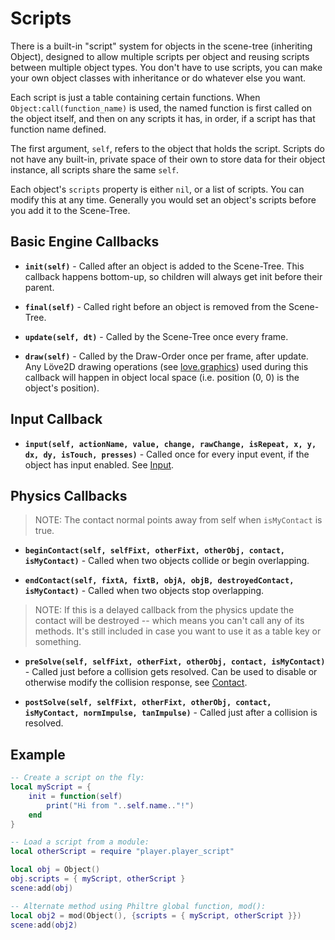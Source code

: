 Scripts
=======

There is a built-in "script" system for objects in the scene-tree (inheriting Object), designed to allow multiple scripts per object and reusing scripts between multiple object types. You don't have to use scripts, you can make your own object classes with inheritance or do whatever else you want.

Each script is just a table containing certain functions. When `Object:call(function_name)` is used, the named function is first called on the object itself, and then on any scripts it has, in order, if a script has that function name defined.

The first argument, `self`, refers to the object that holds the script. Scripts do not have any built-in, private space of their own to store data for their object instance, all scripts share the same `self`.

Each object's `scripts` property is either `nil`, or a list of scripts. You can modify this at any time. Generally you would set an object's scripts before you add it to the Scene-Tree.

Basic Engine Callbacks
----------------------

* __`init(self)`__ - Called after an object is added to the Scene-Tree. This callback happens bottom-up, so children will always get init before their parent.

* __`final(self)`__ - Called right before an object is removed from the Scene-Tree.

* __`update(self, dt)`__ - Called by the Scene-Tree once every frame.

* __`draw(self)`__ - Called by the Draw-Order once per frame, after update. Any Löve2D drawing operations (see [love.graphics](https://love2d.org/wiki/love.graphics)) used during this callback will happen in object local space (i.e. position (0, 0) is the object's position).

Input Callback
--------------

* __`input(self, actionName, value, change, rawChange, isRepeat, x, y, dx, dy, isTouch, presses)`__ - Called once for every input event, if the object has input enabled. See [Input](input.md).

Physics Callbacks
-----------------
> NOTE: The contact normal points away from self when `isMyContact` is true.

* __`beginContact(self, selfFixt, otherFixt, otherObj, contact, isMyContact)`__ - Called when two objects collide or begin overlapping.

* __`endContact(self, fixtA, fixtB, objA, objB, destroyedContact, isMyContact)`__ - Called when two objects stop overlapping.

> NOTE: If this is a delayed callback from the physics update the contact will be destroyed -- which means you can't call any of its methods. It's still included in case you want to use it as a table key or something.

* __`preSolve(self, selfFixt, otherFixt, otherObj, contact, isMyContact)`__ - Called just before a collision gets resolved. Can be used to disable or otherwise modify the collision response, see [Contact](https://love2d.org/wiki/Contact).

* __`postSolve(self, selfFixt, otherFixt, otherObj, contact, isMyContact, normImpulse, tanImpulse)`__ - Called just after a collision is resolved.

Example
-------

```lua
-- Create a script on the fly:
local myScript = {
	init = function(self)
		print("Hi from "..self.name.."!")
	end
}

-- Load a script from a module:
local otherScript = require "player.player_script"

local obj = Object()
obj.scripts = { myScript, otherScript }
scene:add(obj)

-- Alternate method using Philtre global function, mod():
local obj2 = mod(Object(), {scripts = { myScript, otherScript }})
scene:add(obj2)
```
